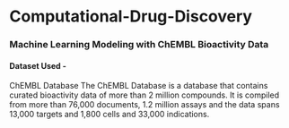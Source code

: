 # Computational-Drug-Discovery

### Machine Learning Modeling with ChEMBL Bioactivity Data

#### Dataset Used - 
ChEMBL Database
The ChEMBL Database is a database that contains curated bioactivity data of more than 2 million compounds. 
It is compiled from more than 76,000 documents, 1.2 million assays and the data spans 13,000 targets and 1,800 cells and 33,000 indications.


